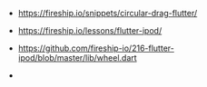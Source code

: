 - https://fireship.io/snippets/circular-drag-flutter/

- https://fireship.io/lessons/flutter-ipod/

- https://github.com/fireship-io/216-flutter-ipod/blob/master/lib/wheel.dart

- 